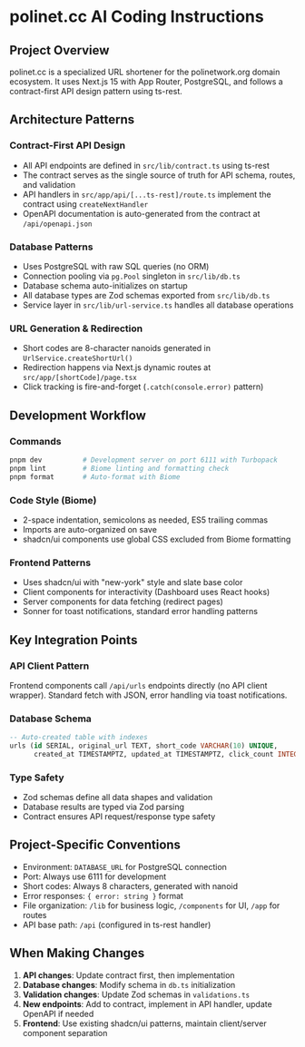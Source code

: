 # polinet.cc AI Coding Instructions

## Project Overview

polinet.cc is a specialized URL shortener for the polinetwork.org domain ecosystem. It uses Next.js 15 with App Router, PostgreSQL, and follows a contract-first API design pattern using ts-rest.

## Architecture Patterns

### Contract-First API Design
- All API endpoints are defined in `src/lib/contract.ts` using ts-rest
- The contract serves as the single source of truth for API schema, routes, and validation
- API handlers in `src/app/api/[...ts-rest]/route.ts` implement the contract using `createNextHandler`
- OpenAPI documentation is auto-generated from the contract at `/api/openapi.json`

### Database Patterns
- Uses PostgreSQL with raw SQL queries (no ORM)
- Connection pooling via `pg.Pool` singleton in `src/lib/db.ts`
- Database schema auto-initializes on startup
- All database types are Zod schemas exported from `src/lib/db.ts`
- Service layer in `src/lib/url-service.ts` handles all database operations

### URL Generation & Redirection
- Short codes are 8-character nanoids generated in `UrlService.createShortUrl()`
- Redirection happens via Next.js dynamic routes at `src/app/[shortCode]/page.tsx`
- Click tracking is fire-and-forget (`.catch(console.error)` pattern)

## Development Workflow

### Commands
```bash
pnpm dev          # Development server on port 6111 with Turbopack
pnpm lint         # Biome linting and formatting check
pnpm format       # Auto-format with Biome
```

### Code Style (Biome)
- 2-space indentation, semicolons as needed, ES5 trailing commas
- Imports are auto-organized on save
- shadcn/ui components use global CSS excluded from Biome formatting

### Frontend Patterns
- Uses shadcn/ui with "new-york" style and slate base color
- Client components for interactivity (Dashboard uses React hooks)
- Server components for data fetching (redirect pages)
- Sonner for toast notifications, standard error handling patterns

## Key Integration Points

### API Client Pattern
Frontend components call `/api/urls` endpoints directly (no API client wrapper). Standard fetch with JSON, error handling via toast notifications.

### Database Schema
```sql
-- Auto-created table with indexes
urls (id SERIAL, original_url TEXT, short_code VARCHAR(10) UNIQUE, 
      created_at TIMESTAMPTZ, updated_at TIMESTAMPTZ, click_count INTEGER)
```

### Type Safety
- Zod schemas define all data shapes and validation
- Database results are typed via Zod parsing
- Contract ensures API request/response type safety

## Project-Specific Conventions

- Environment: `DATABASE_URL` for PostgreSQL connection
- Port: Always use 6111 for development
- Short codes: Always 8 characters, generated with nanoid
- Error responses: `{ error: string }` format
- File organization: `/lib` for business logic, `/components` for UI, `/app` for routes
- API base path: `/api` (configured in ts-rest handler)

## When Making Changes

1. **API changes**: Update contract first, then implementation
2. **Database changes**: Modify schema in `db.ts` initialization
3. **Validation changes**: Update Zod schemas in `validations.ts`
4. **New endpoints**: Add to contract, implement in API handler, update OpenAPI if needed
5. **Frontend**: Use existing shadcn/ui patterns, maintain client/server component separation
